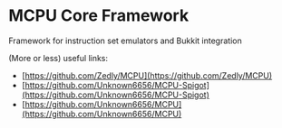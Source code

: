 # MCPU Core Framework
Framework for instruction set emulators and Bukkit integration

(More or less) useful links:
 - [https://github.com/Zedly/MCPU](https://github.com/Zedly/MCPU)
 - [https://github.com/Unknown6656/MCPU-Spigot](https://github.com/Unknown6656/MCPU-Spigot)
 - [https://github.com/Unknown6656/MCPU](https://github.com/Unknown6656/MCPU)
